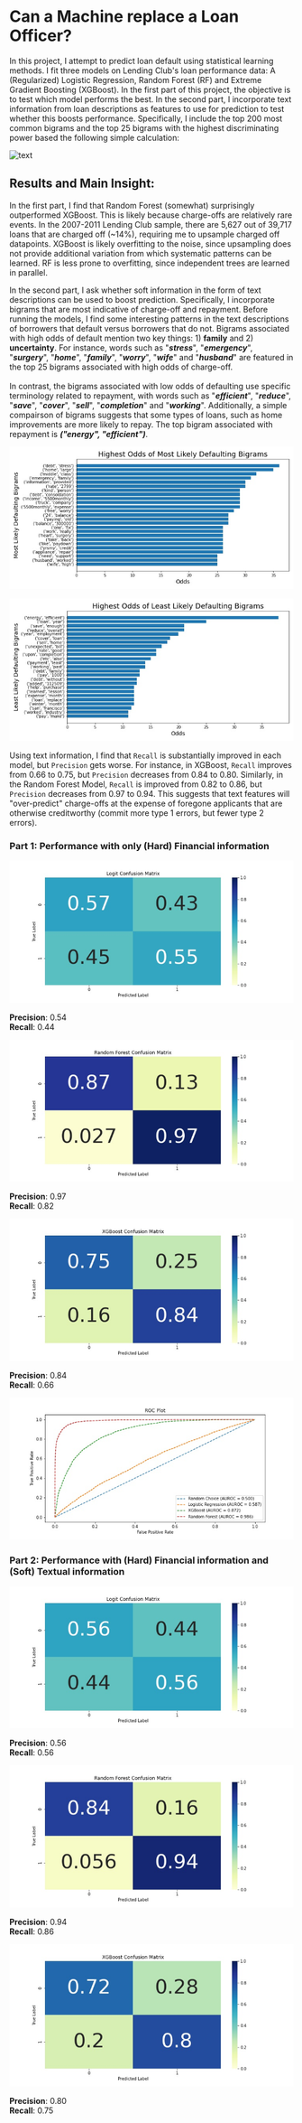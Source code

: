 # Can a Machine replace a Loan Officer?

In this project, I attempt to predict loan default using statistical learning methods. I fit three models on Lending Club's loan performance data: A (Regularized) Logistic Regression, Random Forest (RF) and Extreme Gradient Boosting (XGBoost). In the first part of this project, the objective is to test which model performs the best. In the second part, I incorporate text information from loan descriptions as features to use for prediction to test whether this boosts performance. Specifically, I include the top 200 most common bigrams and the top 25 bigrams with the highest discriminating power based the following simple calculation:   

![text](https://latex.codecogs.com/svg.latex?\frac{P(bigram|defaulted)}{P(bigram|repaid)}) 

## Results and Main Insight:

In the first part, I find that Random Forest (somewhat) surprisingly outperformed XGBoost. This is likely because charge-offs are relatively rare events. In the 2007-2011 Lending Club sample, there are 5,627 out of 39,717 loans that are charged off (~14%), requiring me to upsample charged off datapoints. XGBoost is likely overfitting to the noise, since upsampling does not provide additional variation from which systematic patterns can be learned. RF is less prone to overfitting, since independent trees are learned in parallel.

In the second part, I ask whether soft information in the form of text descriptions can be used to boost prediction. Specifically, I incorporate bigrams that are most indicative of charge-off and repayment. Before running the models, I find some interesting patterns in the text descriptions of borrowers that default versus borrowers that do not. Bigrams associated with high odds of default mention two key things: 1) <b>family</b> and 2) <b>uncertainty</b>. For instance, words such as "<i><b>stress</b></i>", "<i><b>emergency</b></i>", "<i><b>surgery</b></i>", "<i><b>home</b></i>", "<i><b>family</b></i>", "<i><b>worry</b></i>", "<i><b>wife</b></i>" and "<i><b>husband</b></i>" are featured in the top 25 bigrams associated with high odds of charge-off. <br> <br> In contrast, the bigrams associated with low odds of defaulting use specific terminology related to repayment, with words such as "<i><b>efficient</b></i>", "<i><b>reduce</b></i>", "<i><b>save</b></i>", "<i><b>cover</b></i>", "<i><b>sell</b></i>", "<i><b>completion</b></i>" and "<i><b>working</b></i>". Additionally, a simple compairson of bigrams suggests that some types of loans, such as  home improvements are more likely to repay. The top bigram associated with repayment is <b><i>("energy", "efficient")</b></i>. 

![default_bigrams](https://github.com/daniel-d-wu/Online-Loan-Default-Prediction/blob/main/figures/chgoff_bigrams2.jpg)

![paid_bigrams](https://github.com/daniel-d-wu/Online-Loan-Default-Prediction/blob/main/figures/paid_bigrams2.jpg)

Using text information, I find that ``Recall`` is substantially improved in each model, but ``Precision`` gets worse. For instance, in XGBoost, ``Recall`` improves from 0.66 to 0.75, but ``Precision`` decreases from 0.84 to 0.80. Similarly, in the Random Forest Model, ``Recall`` is improved from  0.82 to 0.86, but ``Precision`` decreases from 0.97 to 0.94. This suggests that text features will "over-predict" charge-offs at the expense of foregone applicants that are otherwise creditworthy (commit more type 1 errors, but fewer type 2 errors).
 
 ### Part 1: Performance with only (Hard) Financial information
  
![logit_1](https://github.com/daniel-d-wu/Online-Loan-Default-Prediction/blob/main/figures/Logit_Confusion_Matrix_notext.jpg)
  
<b>Precision</b>:  0.54 <br>
<b>Recall</b>:  0.44 <br>
  
![rf_1](https://github.com/daniel-d-wu/Online-Loan-Default-Prediction/blob/main/figures/Random_Forest_Confusion_Matrix_notext.jpg)

<b>Precision</b>:  0.97 <br>
<b>Recall</b>:  0.82 <br>

![xgb_1](https://github.com/daniel-d-wu/Online-Loan-Default-Prediction/blob/main/figures/XGBoost_Confusion_Matrix_notext.jpg)

<b>Precision</b>:  0.84 <br>
<b>Recall</b>:  0.66 <br>
  
![roc](https://github.com/daniel-d-wu/Online-Loan-Default-Prediction/blob/main/figures/ROC_curve_notext.jpg)
  
### Part 2: Performance with (Hard) Financial information and (Soft) Textual information
  
![logit_2](https://github.com/daniel-d-wu/Online-Loan-Default-Prediction/blob/main/figures/Logit_Confusion_Matrix_text.jpg)
  
<b>Precision</b>:  0.56 <br>
<b>Recall</b>:  0.56 <br>
  
![rf_2](https://github.com/daniel-d-wu/Online-Loan-Default-Prediction/blob/main/figures/Random_Forest_Confusion_Matrix_text.jpg)

<b>Precision</b>:  0.94 <br>
<b>Recall</b>:  0.86 <br>

![xgb_2](https://github.com/daniel-d-wu/Online-Loan-Default-Prediction/blob/main/figures/XGBoost_Confusion_Matrix_text.jpg)

<b>Precision</b>:  0.80 <br>
<b>Recall</b>:  0.75 <br> 
  
  
  
  

  
  
  
